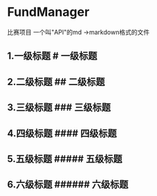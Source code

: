 # FundManager
比赛项目
一个叫"API"的md ->markdown格式的文件

1.一级标题 # 一级标题
---
2.二级标题 ## 二级标题
---
3.三级标题 ### 三级标题
---
4.四级标题 #### 四级标题
---
5.五级标题 ##### 五级标题
---
6.六级标题 ###### 六级标题
---
